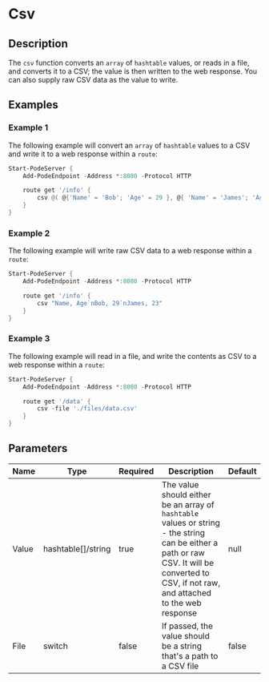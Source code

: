 # Csv

## Description

The `csv` function converts an `array` of `hashtable` values, or reads in a file, and converts it to a CSV; the value is then written to the web response. You can also supply raw CSV data as the value to write.

## Examples

### Example 1

The following example will convert an `array` of `hashtable` values to a CSV and write it to a web response within a `route`:

```powershell
Start-PodeServer {
    Add-PodeEndpoint -Address *:8080 -Protocol HTTP

    route get '/info' {
        csv @( @{'Name' = 'Bob'; 'Age' = 29 }, @{ 'Name' = 'James'; 'Age' = 23 })
    }
}
```

### Example 2

The following example will write raw CSV data to a web response within a `route`:

```powershell
Start-PodeServer {
    Add-PodeEndpoint -Address *:8080 -Protocol HTTP

    route get '/info' {
        csv "Name, Age`nBob, 29`nJames, 23"
    }
}
```

### Example 3

The following example will read in a file, and write the contents as CSV to a web response within a `route`:

```powershell
Start-PodeServer {
    Add-PodeEndpoint -Address *:8080 -Protocol HTTP

    route get '/data' {
        csv -file './files/data.csv'
    }
}
```

## Parameters

| Name | Type | Required | Description | Default |
| ---- | ---- | -------- | ----------- | ------- |
| Value | hashtable[]/string | true | The value should either be an array of `hashtable` values or string - the string can be either a path or raw CSV. It will be converted to CSV, if not raw, and attached to the web response | null |
| File | switch | false | If passed, the value should be a string that's a path to a CSV file | false |
